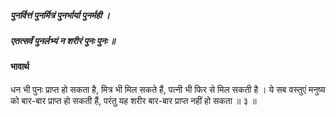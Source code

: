 ##### पुनर्वित्तं पुनर्मित्रं पुनर्भार्या पुनर्मही ।
##### एतत्सर्वं पुनर्लभ्यं न शरीरं पुनः पुनः ॥

#### भावार्थ

धन भी पुनः प्राप्त हो सकता है, मित्र भी मिल सकते हैं, पत्नी भी फिर से मिल सकती है । ये सब वस्तुएं मनुष्य को बार-बार प्राप्त हो सकती हैं, परंतु यह शरीर बार-बार प्राप्त नहीं हो सकता ॥ ३ ॥